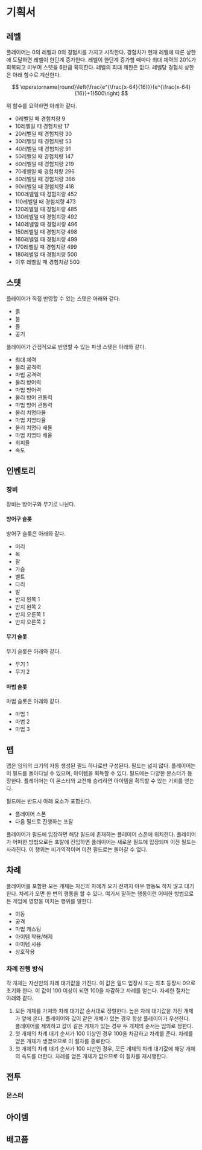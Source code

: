 # 기획서

## 레벨

플레이어는 0의 레벨과 0의 경험치를 가지고 시작한다. 경험치가 현재 레벨에 따른 상한에 도달하면 레벨이 한단계 증가한다. 레벨이 한단계 증가할 때마다 최대 체력의 20%가 회복되고 미부여 스텟을 6만큼 획득한다. 레벨의 최대 제한은 없다. 레벨당 경험치 상한은 아래 함수로 계산한다.

$$
\operatorname{round}\left(\frac{e^{\frac{x-64}{16}}}{e^{\frac{x-64}{16}}+1}500\right)
$$

위 함수를 요약하면 아래와 같다.

- 0레벨일 때 경험치량 9
- 10레벨일 때 경험치량 17
- 20레벨일 때 경험치량 30
- 30레벨일 때 경험치량 53
- 40레벨일 때 경험치량 91
- 50레벨일 때 경험치량 147
- 60레벨일 때 경험치량 219
- 70레벨일 때 경험치량 296
- 80레벨일 때 경험치량 366
- 90레벨일 때 경험치량 418
- 100레벨일 때 경험치량 452
- 110레벨일 때 경험치량 473
- 120레벨일 때 경험치량 485
- 130레벨일 때 경험치량 492
- 140레벨일 때 경험치량 496
- 150레벨일 때 경험치량 498
- 160레벨일 때 경험치량 499
- 170레벨일 때 경험치량 499
- 180레벨일 때 경험치량 500
- 이후 레벨일 때 경험치량 500

## 스텟

플레이어가 직접 반영할 수 있는 스텟은 아래와 같다.

- 흙
- 불
- 물
- 공기

플레이어가 간접적으로 반영할 수 있는 파생 스텟은 아래와 같다.

- 최대 체력
- 물리 공격력
- 마법 공격력
- 물리 방어력
- 마법 방어력
- 물리 방어 관통력
- 마법 방어 관통력
- 물리 치명타율
- 마법 치명타율
- 물리 치명타 배율
- 마법 치명타 배율
- 회피율
- 속도

## 인벤토리

### 장비

장비는 방어구와 무기로 나뉜다.

#### 방어구 슬롯

방어구 슬롯은 아래와 같다.

- 머리
- 목
- 팔
- 가슴
- 벨트
- 다리
- 발
- 반지 왼쪽 1
- 반지 왼쪽 2
- 반지 오른쪽 1
- 반지 오른쪽 2

#### 무기 슬롯

무기 슬롯은 아래와 같다.

- 무기 1
- 무기 2

#### 마법 슬롯

마법 슬롯은 아래와 같다.

- 마법 1
- 마법 2
- 마법 3

## 맵

맵은 임의의 크기의 자동 생성된 필드 하나로만 구성된다. 필드는 넓지 않다. 플레이어는 이 필드를 돌아다닐 수 있으며, 아이템을 획득할 수 있다. 필드에는 다양한 몬스터가 등장한다. 플레이어는 이 몬스터와 교전해 승리하면 아이템을 획득할 수 있는 기회를 얻는다.

필드에는 반드시 아래 요소가 포함된다.

- 플레이어 스폰
- 다음 필드로 진행하는 포탈

플레이어가 필드에 입장하면 해당 필드에 존재하는 플레이어 스폰에 위치한다. 플레이어가 어떠한 방법으로든 포탈에 진입하면 플레이어는 새로운 필드에 입장되며 이전 필드는 사라진다. 이 행위는 비가역적이며 이전 필드로는 돌아갈 수 없다.

## 차례

플레이어를 포함한 모든 개체는 자신의 차례가 오기 전까지 아무 행동도 하지 않고 대기한다. 차례가 오면 한 번의 행동을 할 수 있다. 여기서 말하는 행동이란 어떠한 방법으로든 게임에 영향을 미치는 행위를 말한다.

- 이동
- 공격
- 마법 캐스팅
- 아이템 착용/해제
- 아이템 사용
- 상호작용

### 차례 진행 방식

각 개체는 자신만의 차례 대기값을 가진다. 이 값은 필드 입장시 또는 최초 등장시 0으로 초기화 한다. 이 값이 100 이상이 되면 100을 차감하고 차례를 얻는다. 자세한 절차는 아래와 같다.

1. 모든 개체를 가져와 차례 대기값 순서대로 정렬한다. 높은 차례 대기값을 가진 개체가 앞에 온다. 플레이어와 값이 같은 개체가 있는 경우 항상 플레이어가 우선한다. 플레이어를 제외하고 값이 같은 개체가 있는 경우 두 개체의 순서는 임의로 정한다.
1. 첫 개체의 차례 대기 순서가 100 이상인 경우 100을 차감하고 차례를 준다. 차례를 얻은 개체가 생겼으므로 이 절차를 종료한다.
1. 첫 개체의 차례 대기 순서가 100 미만인 경우, 모든 개체의 차례 대기값에 해당 개체의 속도를 더한다. 차례를 얻은 개체가 없으므로 이 절차를 재시행한다.

## 전투

### 몬스터

## 아이템

## 배고픔
